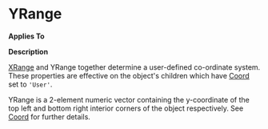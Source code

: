 




<h1 class="heading"><span class="name">YRange</span></h1>

**Applies To**


**Description**


[XRange](XRange.htm) and YRange together determine a user-defined co-ordinate system. These properties are effective on the object's children which have [Coord](coord.md) set to `'User'`.


YRange is a 2-element numeric vector containing the y-coordinate of the top left and bottom right interior corners of the object respectively. See [Coord](coord.md) for further details.



